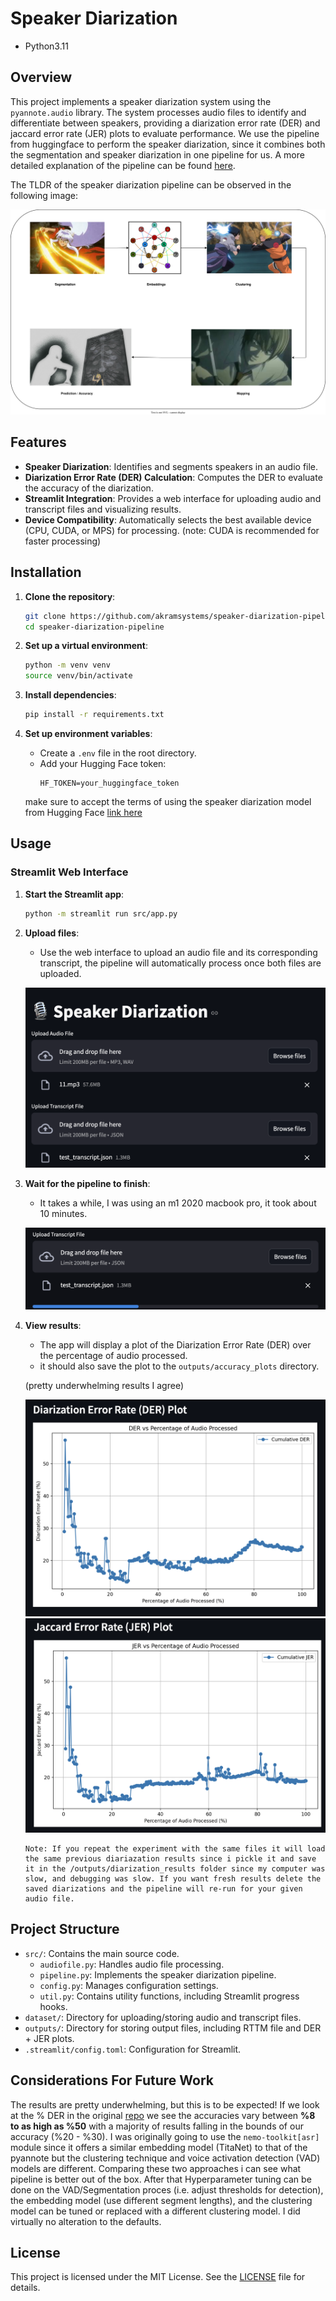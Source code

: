 # Speaker Diarization

- Python3.11
## Overview

This project implements a speaker diarization system using the `pyannote.audio` library. The system processes audio files to identify and differentiate between speakers, providing a diarization error rate (DER) and jaccard error rate (JER) plots to evaluate performance. We use the pipeline from huggingface to perform the speaker diarization, since it combines both the segmentation and speaker diarization in one pipeline for us.  A more detailed explanation of the pipeline can be found [here](https://huggingface.co/pyannote/speaker-diarization-3.1).

The TLDR of the speaker diarization pipeline can be observed in the following image:

![Speaker Diarization](imgs/speaker-diarization-process.svg)

## Features

- **Speaker Diarization**: Identifies and segments speakers in an audio file.
- **Diarization Error Rate (DER) Calculation**: Computes the DER to evaluate the accuracy of the diarization.
- **Streamlit Integration**: Provides a web interface for uploading audio and transcript files and visualizing results.
- **Device Compatibility**: Automatically selects the best available device (CPU, CUDA, or MPS) for processing. (note: CUDA is recommended for faster processing)

## Installation

1. **Clone the repository**:
   ```bash
   git clone https://github.com/akramsystems/speaker-diarization-pipeline.git
   cd speaker-diarization-pipeline
   ```

2. **Set up a virtual environment**:
   ```bash
   python -m venv venv
   source venv/bin/activate
   ```

3. **Install dependencies**:
   ```bash
   pip install -r requirements.txt
   ```

4. **Set up environment variables**:
   - Create a `.env` file in the root directory.
   - Add your Hugging Face token:
     ```
     HF_TOKEN=your_huggingface_token
     ```
    make sure to accept the terms of using the speaker diarization model from Hugging Face [link here](https://huggingface.co/pyannote/speaker-diarization-3.1)

## Usage

### Streamlit Web Interface

1. **Start the Streamlit app**:
   ```bash
   python -m streamlit run src/app.py
   ```

2. **Upload files**:
   - Use the web interface to upload an audio file and its corresponding transcript, the pipeline will automatically process once both files are uploaded.

    ![Streamlit Upload Files](imgs/streamlit-upload-files.png)

3. **Wait for the pipeline to finish**:
   - It takes a while, I was using an m1 2020 macbook pro, it took about 10 minutes.

    ![Streamlit Progress Bar](imgs/glitchy-loading-bar.png)

3. **View results**:
   - The app will display a plot of the Diarization Error Rate (DER) over the percentage of audio processed.
   - it should also save the plot to the `outputs/accuracy_plots` directory.

   (pretty underwhelming results I agree)

    ![Streamlit DER Plot](imgs/streamlit-der-plot.png)
    ![Streamlit JER Plot](imgs/streamlit-jer-plot.png)

    ```
    Note: If you repeat the experiment with the same files it will load the same previous diariazation results since i pickle it and save it in the /outputs/diarization_results folder since my computer was slow, and debugging was slow. If you want fresh results delete the saved diarizations and the pipeline will re-run for your given audio file.
    ```

## Project Structure

- `src/`: Contains the main source code.
  - `audiofile.py`: Handles audio file processing.
  - `pipeline.py`: Implements the speaker diarization pipeline.
  - `config.py`: Manages configuration settings.
  - `util.py`: Contains utility functions, including Streamlit progress hooks.
- `dataset/`: Directory for uploading/storing audio and transcript files.
- `outputs/`: Directory for storing output files, including RTTM file and DER + JER plots.
- `.streamlit/config.toml`: Configuration for Streamlit.


## Considerations For Future Work

The results are pretty underwhelming, but this is to be expected!  If we look at the % DER in the original [repo](https://github.com/pyannote/pyannote-audio) we see the accuracies vary between __%8 to as high as %50__ with a majority of results falling in the bounds of our accuracy (%20 - %30).  I was originally going to use the `nemo-toolkit[asr]` module since it offers a similar embedding model (TitaNet) to that of the pyannote but the clustering technique and voice activation detection (VAD) models are different.  Comparing these two approaches i can see what pipeline is better out of the box. After that Hyperparameter tuning can be done on the VAD/Segmentation proces (i.e. adjust thresholds for detection), the embedding model (use different segment lengths), and the clustering model can be tuned or replaced with a different clustering model.  I did virtually no alteration to the defaults.

## License

This project is licensed under the MIT License. See the [LICENSE](LICENSE) file for details.
